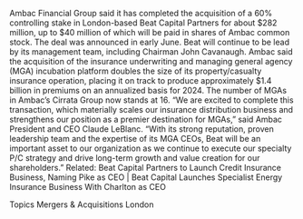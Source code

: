 Ambac Financial Group said it has completed the acquisition of a 60% controlling stake in London-based Beat Capital Partners for about $282 million, up to $40 million of which will be paid in shares of Ambac common stock.
The deal was announced in early June. Beat will continue to be lead by its management team, including Chairman John Cavanaugh.
Ambac said the acquisition of the insurance underwriting and managing general agency (MGA) incubation platform doubles the size of its property/casualty insurance operation, placing it on track to produce approximately $1.4 billion in premiums on an annualized basis for 2024. The number of MGAs in Ambac’s Cirrata Group now stands at 16.
“We are excited to complete this transaction, which materially scales our insurance distribution business and strengthens our position as a premier destination for MGAs,” said Ambac President and CEO Claude LeBlanc. “With its strong reputation, proven leadership team and the expertise of its MGA CEOs, Beat will be an important asset to our organization as we continue to execute our specialty P/C strategy and drive long-term growth
and value creation for our shareholders.”
Related: Beat Capital Partners to Launch Credit Insurance Business, Naming Pike as CEO | Beat Capital Launches Specialist Energy Insurance Business With Charlton as CEO

Topics
Mergers & Acquisitions
London
